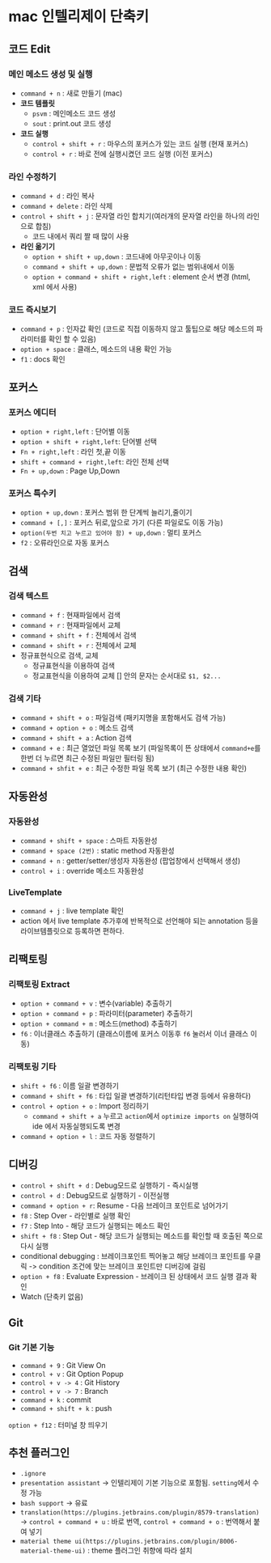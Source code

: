# mac 인텔리제이 단축키

## 코드 Edit
### 메인 메소드 생성 및 실행
- `command + n` : 새로 만들기 (mac)
- **코드 템플릿** 
  - `psvm` : 메인메소드 코드 생성
  - `sout` : print.out 코드 생성
- **코드 실행**
  - `control + shift + r` : 마우스의 포커스가 있는 코드 실행 (현재 포커스)
  - `control + r` : 바로 전에 실행시켰던 코드 실행 (이전 포커스)
### 라인 수정하기
- `command + d` : 라인 복사
- `command + delete` : 라인 삭제
- `control + shift + j` : 문자열 라인 합치기(여러개의 문자열 라인을 하나의 라인으로 합침)
  - 코드 내에서 쿼리 짤 때 많이 사용
- **라인 옮기기**
  - `option + shift + up,down` : 코드내에 아무곳이나 이동
  - `command + shift + up,down` : 문법적 오류가 없는 범위내에서 이동
  - `option + command + shift + right,left` : element 순서 변경 (html, xml 에서 사용)
### 코드 즉시보기
- `command + p` : 인자값 확인 (코드로 직접 이동하지 않고 툴팁으로 해당 메소드의 파라미터를 확인 할 수 있음)
- `option + space` : 클래스, 메소드의 내용 확인 가능
- `f1` : docs 확인

## 포커스
### 포커스 에디터
- `option + right,left` : 단어별 이동
- `option + shift + right,left`: 단어별 선택
- `Fn + right,left` : 라인 첫,끝 이동
- `shift + command + right,left`: 라인 전체 선택
- `Fn + up,down` : Page Up,Down    
### 포커스 특수키
- `option + up,down` : 포커스 범위 한 단계씩 늘리기,줄이기
- `command + [,]` : 포커스 뒤로,앞으로 가기 (다른 파일로도 이동 가능)
- `option(두번 치고 누르고 있어야 함) + up,down` : 멀티 포커스 
- `f2` : 오류라인으로 자동 포커스

## 검색
### 검색 텍스트
- `command + f` : 현재파일에서 검색
- `command + r` : 현재파일에서 교체
- `command + shift + f` : 전체에서 검색
- `command + shift + r` : 전체에서 교체
- 정규표현식으로 검색, 교체  
  - 정규표현식을 이용하여 검색
  - 정교표현식을 이용하여 교체 [] 안의 문자는 순서대로 `$1, $2...`
### 검색 기타
- `command + shift + o` : 파일검색 (패키지명을 포함해서도 검색 가능)
- `command + option + o` : 메소드 검색
- `command + shift + a` : Action 검색
- `command + e` : 최근 열었던 파일 목록 보기 (파일목록이 뜬 상태에서 `command+e`를 한번 더 누르면 최근 수정된 파일만 필터링 됨)
- `command + shfit + e` : 최근 수정한 파일 목록 보기 (최근 수정한 내용 확인)

## 자동완성
### 자동완성
- `command + shift + space` : 스마트 자동완성
- `command + space (2번)` : static method 자동완성
- `command + n` : getter/setter/생성자 자동완성 (팝업창에서 선택해서 생성)
- `control + i` : override 메소드 자동완성
### LiveTemplate
- `command + j` : live template 확인
- action 에서 live template 추가후에 반복적으로 선언해야 되는 annotation 등을 라이브템플릿으로 등록하면 편하다.

## 리팩토링
### 리팩토링 Extract
- `option + command + v` : 변수(variable) 추출하기
- `option + command + p` : 파라미터(parameter) 추출하기
- `option + command + m` : 메소드(method) 추출하기
- `f6` : 이너클래스 추출하기 (클래스이름에 포커스 이동후 `f6` 눌러서 이너 클래스 이동)
### 리팩토링 기타
- `shift + f6` : 이름 일괄 변경하기
- `command + shift + f6` : 타입 일괄 변경하기(리턴타입 변경 등에서 유용하다)
- `control + option + o` : Import 정리하기
  - `command + shift + a` 누르고 `action`에서 `optimize imports on` 실행하여 ide 에서 자동실행되도록 변경
- `command + option + l` : 코드 자동 정렬하기

## 디버깅
- `control + shift + d` : Debug모드로 실행하기 - 즉시실행
- `control + d` : Debug모드로 실행하기 - 이전실행
- `command + option + r`: Resume - 다음 브레이크 포인트로 넘어가기
- `f8` : Step Over - 라인별로 실행 확인
- `f7` : Step Into - 해당 코드가 실행되는 메소드 확인
- `shift + f8` : Step Out - 해당 코드가 실행되는 메소드를 확인할 때 호출된 쪽으로 다시 실행
- conditional debugging : 브레이크포인트 찍어놓고 해당 브레이크 포인트를 우클릭 -> condition 조건에 맞는 브레이크 포인트만 디버깅에 걸림
- `option + f8` : Evaluate Expression - 브레이크 된 상태에서 코드 실행 결과 확인
- Watch (단축키 없음)
  
## Git
### Git 기본 기능
- `command + 9` : Git View On
- `control + v` : Git Option Popup
- `control + v -> 4` : Git History
- `control + v -> 7` : Branch
- `command + k` : commit
- `command + shift + k` : push


`option + f12` : 터미널 창 띄우기 

## 추천 플러그인
- `.ignore`
- `presentation assistant` -> 인텔리제이 기본 기능으로 포함됨. `setting`에서 수정 가능
- `bash support` -> 유료
- `translation(https://plugins.jetbrains.com/plugin/8579-translation)` -> `control + command + u` : 바로 번역, `control + command + o` : 번역해서 붙여 넣기
- `material theme ui(https://plugins.jetbrains.com/plugin/8006-material-theme-ui)` : theme 플러그인 취향에 따라 설치 